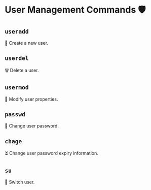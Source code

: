 # User Management Commands 🛡️

## `useradd`
👤 Create a new user.

## `userdel`
🗑️ Delete a user.

## `usermod`
🔧 Modify user properties.

## `passwd`
🔑 Change user password.

## `chage`
⏳ Change user password expiry information.

## `su`
🔀 Switch user.
